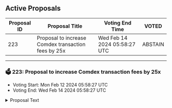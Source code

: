 ## Active Proposals

| Proposal ID | Proposal Title | Voting End Time | VOTED |
|-------------|----------------|-----------------|-------|
| 223 | Proposal to increase Comdex transaction fees by 25x | Wed Feb 14 2024 05:58:27 UTC | ABSTAIN |

---

### 🗳 223: Proposal to increase Comdex transaction fees by 25x
- Voting Start: Mon Feb 12 2024 05:58:27 UTC
- Voting End: Wed Feb 14 2024 05:58:27 UTC

<details>
<summary>Proposal Text</summary>
 
This proposal recommends a strategic 25x increase in transaction fees on the chain
</details>
